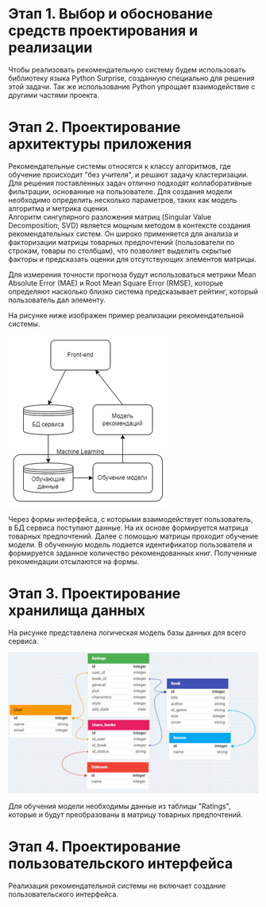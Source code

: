 # Этап 1. Выбор и обоснование средств проектирования и реализации  

Чтобы реализовать рекомендательную систему будем использовать библиотеку языка Python Surprise, созданную специально для решения этой задачи. Так же использование Python упрощает взаимодействие с другими частями проекта.

# Этап 2. Проектирование архитектуры приложения  

Рекомендательные системы относятся к классу алгоритмов, где обучение происходит "без учителя", и решают задачу кластеризации.  
Для решения поставленных задач отлично подходят коллаборативные фильтрации, основанные на пользователе. 
Для создания модели необходимо определить несколько параметров, таких как модель алгоритма и метрика оценки.  
Алгоритм сингулярного разложения матриц (Singular Value Decomposition, SVD) является мощным методом в контексте создания рекомендательных систем. Он широко применяется для анализа и факторизации матрицы товарных предпочтений (пользователи по строкам, товары по столбцам), что позволяет выделить скрытые факторы и предсказать оценки для отсутствующих элементов матрицы.

Для измерения точности прогноза будут использоваться метрики Mean Absolute Error (MAE) и Root Mean Square Error (RMSE), которые определяют насколько близко система предсказывает рейтинг, который пользователь дал элементу.

На рисунке ниже изображен пример реализации рекомендательной системы.  

![Архитектура сервиса](https://github.com/malivasileva/book-recommendation/blob/main/Анализ/img/architecture.png)

Через формы интерфейса, с которыми взаимодействует пользователь, в БД сервиса поступают данные. На их основе формируется матрица товарных предпочтений. Далее с помощью матрицы проходит обучение модели. В обученную модель подается идентификатор пользователя и формируется заданное количество рекомендованных книг. Полученные рекомендации отсылаются на формы. 

# Этап 3. Проектирование хранилища данных  

На рисунке представлена логическая модель базы данных для всего сервиса. 

![Логическая модель БД](https://github.com/malivasileva/book-recommendation/blob/main/Анализ/img/db_model.jpg)

Для обучения модели необходимы данные из таблицы "Ratings", которые и будут преобразованы в матрицу товарных предпочтений.

# Этап 4. Проектирование пользовательского интерфейса  

Реализация рекомендательной системы не включает создание пользовательского интерфейса.
